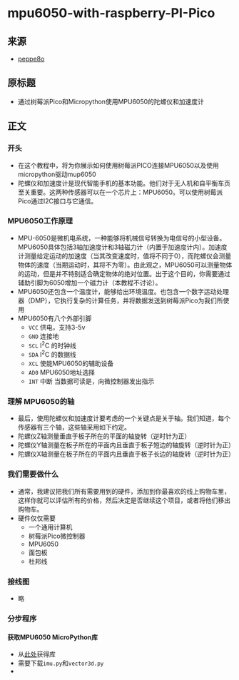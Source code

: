 # mpu6050-with-raspberry-PI-Pico

## 来源

- [peppe8o](https://peppe8o.com/using-gyroscope-and-accelerometer-with-mpu6050-raspberry-pi-pico-and-micropython/)

## 原标题

- 通过树莓派Pico和Micropython使用MPU6050的陀螺仪和加速度计

## 正文

### 开头

- 在这个教程中，将为你展示如何使用树莓派PICO连接MPU6050以及使用micropython驱动mup6050
- 陀螺仪和加速度计是现代智能手机的基本功能。他们对于无人机和自平衡车页至关重要。这两种传感器可以在一个芯片上：MPU6050。可以使用树莓派Pico通过I2C接口与它通信。

### MPU6050工作原理

- MPU-6050是微机电系统，一种能够将机械信号转换为电信号的小型设备。MPU6050具体包括3轴加速度计和3轴磁力计（内置于加速度计内）。加速度计测量给定运动的加速度（当其改变速度时，值将不同于0），而陀螺仪会测量物体的速度（当期运动时，其将不为零）。由此观之，MPU6050可以测量物体的运动，但是并不特别适合确定物体的绝对位置。出于这个目的，你需要通过辅助引脚为6050增加一个磁力计（本教程不讨论）。
- MPU6050还包含一个温度计，能够给出环境温度。也包含一个数字运动处理器（DMP），它执行复杂的计算任务，并将数据发送到树莓派Pico为我们所使用
- MPU6050有八个外部引脚
  - `VCC` 供电，支持3-5v
  - `GND` 连接地
  - `SCL` I<sup>2</sup>C 的时钟线
  - `SDA` I<sup>2</sup>C 的数据线
  - `XCL` 使能MPU6050的辅助设备
  - `AD0` MPU6050地址选择
  - `INT` 中断 当数据可读是，向微控制器发出指示

### 理解 MPU6050的轴

- 最后，使用陀螺仪和加速度计要考虑的一个关键点是关于轴。我们知道，每个传感器有三个轴，这些轴采用如下约定。
- 陀螺仪Z轴测量垂直于板子所在的平面的轴旋转（逆时针为正）
- 陀螺仪Y轴测量在板子所在的平面内且垂直于板子短边的轴旋转（逆时针为正）
- 陀螺仪X轴测量在板子所在的平面内且垂直于板子长边的轴旋转（逆时针为正）

### 我们需要做什么

- 通常，我建议把我们所有需要用到的硬件，添加到你最喜欢的线上购物车里，这样你就可以评估所有的价格，然后决定是否继续这个项目，或者将他们移出购物车。
- 硬件仅仅需要
  - 一个通用计算机
  - 树莓派Pico微控制器
  - MPU6050
  - 面包板
  - 杜邦线

### 接线图

- 略

### 分步程序

#### 获取MPU6050 MicroPython库

- 从[此处](https://github.com/micropython-IMU/micropython-mpu9x50)获得库
- 需要下载`imu.py`和`vector3d.py`
- 
